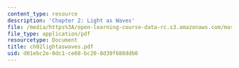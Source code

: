 ```yaml
---
content_type: resource
description: 'Chapter 2: Light as Waves'
file: /media/https%3A/open-learning-course-data-rc.s3.amazonaws.com/mas-450-holographic-imaging-spring-2003/d01ebc2e0dc1ce68bc208d39f688ddb0_ch02lightaswaves.pdf
file_type: application/pdf
resourcetype: Document
title: ch02lightaswaves.pdf
uid: d01ebc2e-0dc1-ce68-bc20-8d39f688ddb0
---
```

